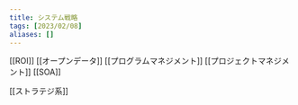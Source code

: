 ```yaml
---
title: システム戦略
tags: [2023/02/08]
aliases: []
---
```


[[ROI]]
[[オープンデータ]]
[[プログラムマネジメント]]
[[プロジェクトマネジメント]]
[[SOA]]

[[ストラテジ系]]